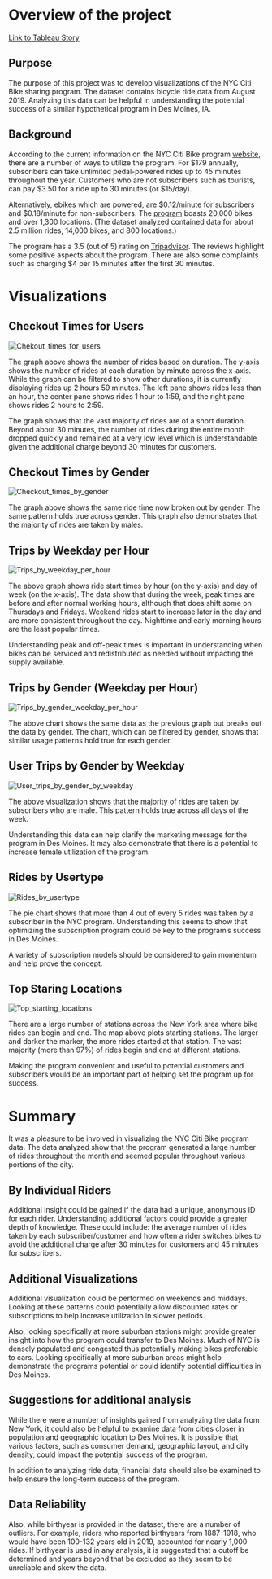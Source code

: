 # Overview of the project 

[Link to Tableau Story](https://public.tableau.com/app/profile/josh.stephens6499/viz/BootCamp-NYCCitiBikeChallengeVisualizations/NYCCitiBike) 


## Purpose

The purpose of this project was to develop visualizations of the NYC Citi Bike sharing program.  The dataset contains bicycle ride data from August 2019.  Analyzing this data can be helpful in understanding the potential success of a similar hypothetical program in Des Moines, IA.  


## Background

According to the current information on the NYC Citi Bike program [website](https://account.citibikenyc.com/access-plans), there are a number of ways to utilize the program.  For $179 annually, subscribers can take unlimited pedal-powered rides up to 45 minutes throughout the year.  Customers who are not subscribers such as tourists, can pay $3.50 for a ride up to 30 minutes (or $15/day).  

Alternatively, ebikes which are powered, are $0.12/minute for subscribers and $0.18/minute for non-subscribers.  The [program](https://www.citibikenyc.com/how-it-works) boasts 20,000 bikes and over 1,300 locations.  (The dataset analyzed contained data for about 2.5 million rides, 14,000 bikes, and 800 locations.)

The program has a 3.5 (out of 5) rating on [Tripadvisor](https://www.tripadvisor.com/Attraction_Review-g60763-d7071917-Reviews-Citi_Bike-New_York_City_New_York.html).  The reviews highlight some positive aspects about the program.  There are also some complaints such as charging $4 per 15 minutes after the first 30 minutes.


# Visualizations


## Checkout Times for Users

![Chekout_times_for_users](https://user-images.githubusercontent.com/82730954/127708587-fc35f4da-820e-4601-a7cb-46c1294a2252.PNG)

The graph above shows the number of rides based on duration.  The y-axis shows the number of rides at each duration by minute across the x-axis.  While the graph can be filtered to show other durations, it is currently displaying rides up 2 hours 59 minutes.  The left pane shows rides less than an hour, the center pane shows rides 1 hour to 1:59, and the right pane shows rides 2 hours to 2:59.

The graph shows that the vast majority of rides are of a short duration.  Beyond about 30 minutes, the number of rides during the entire month dropped quickly and remained at a very low level which is understandable given the additional charge beyond 30 minutes for customers.  

## Checkout Times by Gender

![Checkout_times_by_gender](https://user-images.githubusercontent.com/82730954/127708828-b3746425-072a-4263-bc42-8d04d5ecad15.PNG)

The graph above shows the same ride time now broken out by gender.  The same pattern holds true across gender.  This graph also demonstrates that the majority of rides are taken by males.

## Trips by Weekday per Hour

![Trips_by_weekday_per_hour](https://user-images.githubusercontent.com/82730954/127708859-d087f9be-0e1d-44de-9d1c-df5652c0664e.PNG)

The above graph shows ride start times by hour (on the y-axis) and day of week (on the x-axis).  The data show that during the week, peak times are before and after normal working hours, although that does shift some on Thursdays and Fridays.  Weekend rides start to increase later in the day and are more consistent throughout the day.  Nighttime and early morning hours are the least popular times.

Understanding peak and off-peak times is important in understanding when bikes can be serviced and redistributed as needed without impacting the supply available.

## Trips by Gender (Weekday per Hour)

![Trips_by_gender_weekday_per_hour](https://user-images.githubusercontent.com/82730954/127708878-855317d1-f405-4fca-b59c-81b6aae2fdb4.PNG)

The above chart shows the same data as the previous graph but breaks out the data by gender.  The chart, which can be filtered by gender, shows that similar usage patterns hold true for each gender.


## User Trips by Gender by Weekday

![User_trips_by_gender_by_weekday](https://user-images.githubusercontent.com/82730954/127709139-74f6fab9-e134-436c-b4ce-6b0d76de2925.PNG)

The above visualization shows that the majority of rides are taken by subscribers who are male.  This pattern holds true across all days of the week.

Understanding this data can help clarify the marketing message for the program in Des Moines.  It may also demonstrate that there is a potential to increase female utilization of the program.

## Rides by Usertype

![Rides_by_usertype](https://user-images.githubusercontent.com/82730954/127708914-5de96e72-c310-48ad-9c85-b0201680ca37.PNG)

The pie chart shows that more than 4 out of every 5 rides was taken by a subscriber in the NYC program.  Understanding this seems to show that optimizing the subscription program could be key to the program’s success in Des Moines. 

A variety of subscription models should be considered to gain momentum and help prove the concept.

## Top Staring Locations

![Top_starting_locations](https://user-images.githubusercontent.com/82730954/127708933-aba1d4ea-4a78-429a-a19e-1f51532ff4f1.PNG)

There are a large number of stations across the New York area where bike rides can begin and end.  The map above plots starting stations.  The larger and darker the marker, the more rides started at that station.  The vast majority (more than 97%) of rides begin and end at different stations.  

Making the program convenient and useful to potential customers and subscribers would be an important part of helping set the program up for success.


# Summary

It was a pleasure to be involved in visualizing the NYC Citi Bike program data.  The data analyzed show that the program generated a large number of rides throughout the month and seemed popular throughout various portions of the city.  

## By Individual Riders

Additional insight could be gained if the data had a unique, anonymous ID for each rider.  Understanding additional factors could provide a greater depth of knowledge.  These could include:  the average number of rides taken by each subscriber/customer and how often a rider switches bikes to avoid the additional charge after 30 minutes for customers and 45 minutes for subscribers.

## Additional Visualizations

Additional visualization could be performed on weekends and middays.  Looking at these patterns could potentially allow discounted rates or subscriptions to help increase utilization in slower periods.

Also, looking specifically at more suburban stations might provide greater insight into how the program could transfer to Des Moines.  Much of NYC is densely populated and congested thus potentially making bikes preferable to cars.  Looking specifically at more suburban areas might help demonstrate the programs potential or could identify potential difficulties in Des Moines.

## Suggestions for additional analysis

While there were a number of insights gained from analyzing the data from New York, it could also be helpful to examine data from cities closer in population and geographic location to Des Moines.  It is possible that various factors, such as consumer demand, geographic layout, and city density, could impact the potential success of the program.

In addition to analyzing ride data, financial data should also be examined to help ensure the long-term success of the program.

## Data Reliability

Also, while birthyear is provided in the dataset, there are a number of outliers.  For example, riders who reported birthyears from 1887-1918, who would have been 100-132 years old in 2019, accounted for nearly 1,000 rides.  If birthyear is used in any analysis, it is suggested that a cutoff be determined and years beyond that be excluded as they seem to be unreliable and skew the data.

